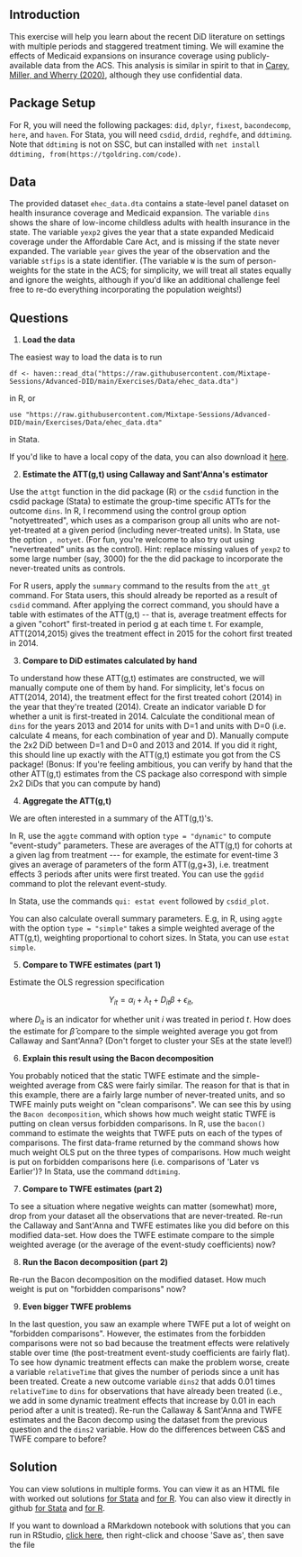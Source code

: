 
## Introduction

This exercise will help you learn about the recent DiD literature on settings with multiple periods and staggered treatment timing. We will examine the effects of Medicaid expansions on insurance coverage using publicly-available data from the ACS. This analysis is similar in spirit to that in [Carey, Miller, and Wherry (2020)](https://www.dropbox.com/s/mgunjcebpgnb939/Carey-et-al.pdf?dl=0), although they use confidential data.

## Package Setup 

For R, you will need the following packages: `did`, `dplyr`, `fixest`, `bacondecomp`, `here`, and `haven`. For Stata, you will need `csdid`, `drdid`, `reghdfe`, and `ddtiming`. Note that `ddtiming` is not on SSC, but can installed with `net install ddtiming, from(https://tgoldring.com/code)`. 


## Data

The provided dataset `ehec_data.dta` contains a state-level panel dataset on health insurance coverage and Medicaid expansion. The variable `dins` shows the share of low-income childless adults with health insurance in the state. The variable `yexp2` gives the year that a state expanded Medicaid coverage under the Affordable Care Act, and is missing if the state never expanded. The variable `year` gives the year of the observation and the variable `stfips` is a state identifier. (The variable `W` is the sum of person-weights for the state in the ACS; for simplicity, we will treat all states equally and ignore the weights, although if you'd like an additional challenge feel free to re-do everything incorporating the population weights!)

## Questions

1.  **Load the data**

The easiest way to load the data is to run
```
df <- haven::read_dta("https://raw.githubusercontent.com/Mixtape-Sessions/Advanced-DID/main/Exercises/Data/ehec_data.dta")
```
in R, or 
```
use "https://raw.githubusercontent.com/Mixtape-Sessions/Advanced-DID/main/Exercises/Data/ehec_data.dta"
```
in Stata.

If you'd like to have a local copy of the data, you can also download it [here](https://raw.githubusercontent.com/Mixtape-Sessions/Advanced-DID/main/Exercises/Data/ehec_data.dta).


2.  **Estimate the ATT(g,t) using Callaway and Sant'Anna's estimator**

Use the `attgt` function in the did package (R) or the `csdid` function in the csdid package (Stata) to estimate the group-time specific ATTs for the outcome `dins`. In R, I recommend using the control group option "notyettreated", which uses as a comparison group all units who are not-yet-treated at a given period (including never-treated units). In Stata, use the option `, notyet`. (For fun, you're welcome to also try out using "nevertreated" units as the control). Hint: replace missing values of `yexp2` to some large number (say, 3000) for the the did package to incorporate the never-treated units as controls.


For R users, apply the `summary` command to the results from the `att_gt` command. For Stata users, this should already be reported as a result of `csdid` command. After applying the correct command, you should have a table with estimates of the ATT(g,t) -- that is, average treatment effects for a given "cohort" first-treated in period g at each time t. For example, ATT(2014,2015) gives the treatment effect in 2015 for the cohort first treated in 2014.


3.  **Compare to DiD estimates calculated by hand**

To understand how these ATT(g,t) estimates are constructed, we will manually compute one of them by hand. For simplicity, let's focus on ATT(2014, 2014), the treatment effect for the first treated cohort (2014) in the year that they're treated (2014). Create an indicator variable D for whether a unit is first-treated in 2014. Calculate the conditional mean of `dins` for the years 2013 and 2014 for units with D=1 and units with D=0 (i.e. calculate 4 means, for each combination of year and D). Manually compute the 2x2 DiD between D=1 and D=0 and 2013 and 2014. If you did it right, this should line up exactly with the ATT(g,t) estimate you got from the CS package! (Bonus: If you're feeling ambitious, you can verify by hand that the other ATT(g,t) estimates from the CS package also correspond with simple 2x2 DiDs that you can compute by hand)

4.  **Aggregate the ATT(g,t)**

We are often interested in a summary of the ATT(g,t)'s. 

In R, use the `aggte` command with option `type = "dynamic"` to compute "event-study" parameters. These are averages of the ATT(g,t) for cohorts at a given lag from treatment --- for example, the estimate for event-time 3 gives an average of parameters of the form ATT(g,g+3), i.e. treatment effects 3 periods after units were first treated. You can use the `ggdid` command to plot the relevant event-study. 

In Stata, use the commands `qui: estat event` followed by `csdid_plot`. 

You can also calculate overall summary parameters. E.g, in R, using `aggte` with the option `type = "simple"` takes a simple weighted average of the ATT(g,t), weighting proportional to cohort sizes. In Stata, you can use `estat simple`.

5.  **Compare to TWFE estimates (part 1)**

Estimate the OLS regression specification 

$$
Y_{it} = \alpha_i + \lambda_t + D_{it} \beta +\epsilon_{it},
$$

where  $D_{it}$  is an indicator for whether unit $i$ was treated in period $t$. How does the estimate for
$\hat{\beta}$ compare to the simple weighted average you got from Callaway and Sant'Anna? (Don't forget to cluster your SEs at the state level!)

6.  **Explain this result using the Bacon decomposition**

You probably noticed that the static TWFE estimate and the simple-weighted average from C&S were fairly similar. The reason for that is that in this example, there are a fairly large number of never-treated units, and so TWFE mainly puts weight on "clean comparisons". We can see this by using the `Bacon decomposition`, which shows how much weight static TWFE is putting on clean versus forbidden comparisons. In R, use the `bacon()` command to estimate the weights that TWFE puts on each of the types of comparisons. The first data-frame returned by the command shows how much weight OLS put on the three types of comparisons. How much weight is put on forbidden comparisons here (i.e. comparisons of 'Later vs Earlier')? In Stata, use the command `ddtiming`.




7.  **Compare to TWFE estimates (part 2)**

To see a situation where negative weights can matter (somewhat) more, drop from your dataset all the observations that are never-treated. Re-run the Callaway and Sant'Anna and TWFE estimates like you did before on this modified data-set. How does the TWFE estimate compare to the simple weighted average (or the average of the event-study coefficients) now?



8.  **Run the Bacon decomposition (part 2)**

Re-run the Bacon decomposition on the modified dataset. How much weight is put on "forbidden comparisons" now?




9.  **Even bigger TWFE problems**

In the last question, you saw an example where TWFE put a lot of weight on "forbidden comparisons". However, the estimates from the forbidden comparisons were not so bad because the treatment effects were relatively stable over time (the post-treatment event-study coefficients are fairly flat). To see how dynamic treatment effects can make the problem worse, create a variable `relativeTime` that gives the number of periods since a unit has been treated. Create a new outcome variable `dins2` that adds 0.01 times `relativeTime` to `dins` for observations that have already been treated (i.e., we add in some dynamic treatment effects that increase by 0.01 in each period after a unit is treated). Re-run the Callaway & Sant'Anna and TWFE estimates and the Bacon decomp using the dataset from the previous question and the `dins2` variable. How do the differences between C&S and TWFE compare to before?



## Solution

You can view solutions in multiple forms. You can view it as an HTML file with worked out solutions [for Stata](https://raw.githack.com/Mixtape-Sessions/Advanced-DID/main/Exercises/Exercise-1/Solutions/medicaid-analysis-solutions-stata.html) and [for R](https://raw.githack.com/Mixtape-Sessions/Advanced-DID/main/Exercises/Exercise-1/Solutions/medicaid-analysis-solutions-R.html). You can also view it directly in github [for Stata](https://github.com/Mixtape-Sessions/Advanced-DID/blob/main/Exercises/Exercise-1/Solutions/medicaid-analysis-solutions-stata.md) and [for R](https://github.com/Mixtape-Sessions/Advanced-DID/blob/main/Exercises/Exercise-1/Solutions/medicaid-analysis-solutions-R.md). 

If you want to download a RMarkdown notebook with solutions that you can run in RStudio, [click here](https://raw.githubusercontent.com/Mixtape-Sessions/Advanced-DID/main/Exercises/Exercise-1/Solutions/medicaid-analysis-solutions-R.Rmd), then right-click and choose 'Save as', then save the file
